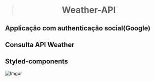 > <h1 align="center"> Weather-API</h1>

## Applicação com authenticação social(Google)
## Consulta API Weather
## Styled-components

![Imgur](https://imgur.com/6PjiD5E.gif)
